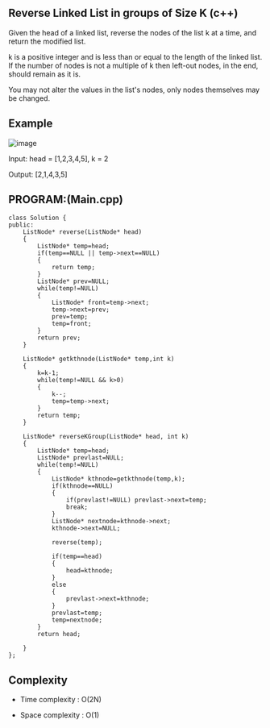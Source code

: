 ## Reverse Linked List in groups of Size K (c++)

Given the head of a linked list, reverse the nodes of the list k at a time, and return the modified list.

k is a positive integer and is less than or equal to the length of the linked list. If the number of nodes is not a multiple of k then left-out nodes, in the end, should remain as it is.

You may not alter the values in the list's nodes, only nodes themselves may be changed.

## Example
![image](https://github.com/user-attachments/assets/e0dbc408-0f2a-42e2-887f-9738f551432f)

Input: head = [1,2,3,4,5], k = 2

Output: [2,1,4,3,5]

## PROGRAM:(Main.cpp)
```
class Solution {
public:
    ListNode* reverse(ListNode* head)
    {
        ListNode* temp=head;
        if(temp==NULL || temp->next==NULL)
        {
            return temp;
        }
        ListNode* prev=NULL;
        while(temp!=NULL)
        {
            ListNode* front=temp->next;
            temp->next=prev;
            prev=temp;
            temp=front;
        }
        return prev;
    }

    ListNode* getkthnode(ListNode* temp,int k)
    {
        k=k-1;
        while(temp!=NULL && k>0)
        {
            k--;
            temp=temp->next;
        }
        return temp;
    }
    
    ListNode* reverseKGroup(ListNode* head, int k) 
    {
        ListNode* temp=head;
        ListNode* prevlast=NULL;
        while(temp!=NULL)
        {
            ListNode* kthnode=getkthnode(temp,k);
            if(kthnode==NULL)
            {
                if(prevlast!=NULL) prevlast->next=temp;
                break;
            }
            ListNode* nextnode=kthnode->next;
            kthnode->next=NULL;

            reverse(temp);

            if(temp==head)
            {
                head=kthnode;
            }
            else
            {
                prevlast->next=kthnode;
            }
            prevlast=temp;
            temp=nextnode;
        }
        return head;
        
    }
};
```
## Complexity
- Time complexity : O(2N)

- Space complexity : O(1)
